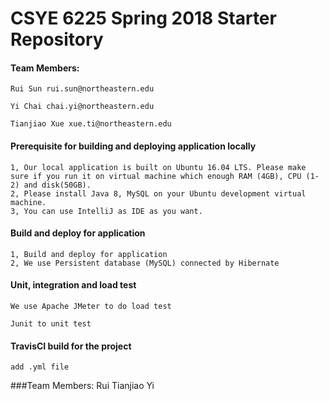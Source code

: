 # CSYE 6225 Spring 2018 Starter Repository

#### Team Members:
````
Rui Sun rui.sun@northeastern.edu

Yi Chai chai.yi@northeastern.edu

Tianjiao Xue xue.ti@northeastern.edu
````
#### Prerequisite for building and deploying application locally
````
1, Our local application is built on Ubuntu 16.04 LTS. Please make sure if you run it on virtual machine which enough RAM (4GB), CPU (1-2) and disk(50GB).
2, Please install Java 8, MySQL on your Ubuntu development virtual machine.
3, You can use IntelliJ as IDE as you want.
````
#### Build and deploy for application
````
1, Build and deploy for application
2, We use Persistent database (MySQL) connected by Hibernate

````
#### Unit, integration and load test
````
We use Apache JMeter to do load test

Junit to unit test
````
#### TravisCI build for the project
````
add .yml file
````

###Team Members:
Rui
Tianjiao
Yi
